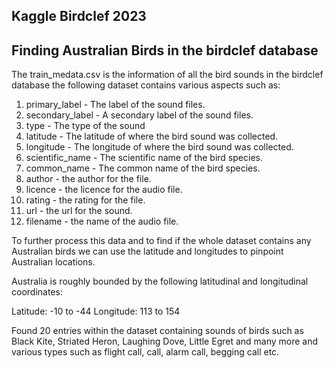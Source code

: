## Kaggle Birdclef 2023
## Finding Australian Birds in the birdclef database 

The train_medata.csv is the information of all the bird sounds in the birdclef database the following dataset contains various aspects such as:
1. primary_label - The label of the sound files.
2. secondary_label - A secondary label of the sound files.
3. type - The type of the sound 
4. latitude - The latitude of where the bird sound was collected.
5. longitude - The longitude of where the bird sound was collected.
6. scientific_name - The scientific name of the bird species. 
7. common_name - The common name of the bird species.
8. author - the author for the file.
9. licence - the licence for the audio file. 
10. rating - the rating for the file.
11. url - the url for the sound. 
12. filename - the name of the audio file. 

To further process this data and to find if the whole dataset contains any Australian birds we can use the latitude and longitudes to pinpoint Australian locations. 

Australia is roughly bounded by the following latitudinal and longitudinal coordinates:

Latitude: -10 to -44
Longitude: 113 to 154

Found 20 entries within the dataset containing sounds of birds such as Black Kite, Striated Heron, Laughing Dove, Little Egret and many more and various types such as flight call, call, alarm call, begging call etc.

